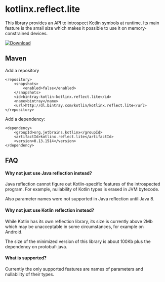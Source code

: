 # kotlinx.reflect.lite

This library provides an API to introspect Kotlin symbols at runtime. Its main feature is the small size which makes it possible to use it on memory-constrained devices.

[ ![Download](https://api.bintray.com/packages/kotlin/kotlinx.reflect.lite/kotlinx.reflect.lite/images/download.svg) ](https://bintray.com/kotlin/kotlinx.reflect.lite/kotlinx.reflect.lite/_latestVersion)

## Maven

Add a repository

```
<repository>
    <snapshots>
        <enabled>false</enabled>
    </snapshots>
    <id>bintray-kotlin-kotlinx.reflect.lite</id>
    <name>bintray</name>
    <url>http://dl.bintray.com/kotlin/kotlinx.reflect.lite</url>
</repository>
```

Add a dependency:

```
<dependency>
    <groupId>org.jetbrains.kotlinx</groupId>
    <artifactId>kotlinx.reflect.lite</artifactId>
    <version>0.13.1514</version>
</dependency>
```

## FAQ

#### Why not just use Java reflection instead?

Java reflection cannot figure out Kotlin-specific features of the introspected program. For example, nullability of Kotlin types is erased in JVM bytecode.

Also parameter names were not supported in Java reflection until Java 8.

#### Why not just use Kotlin reflection instead?

While Kotlin has its own reflection library, its size is currently above 2Mb which may be unacceptable in some circumstances, for example on Android.

The size of the minimized version of this library is about 100Kb plus the dependency on protobuf-java.

#### What is supported?

Currently the only supported features are names of parameters and nullability of their types.
